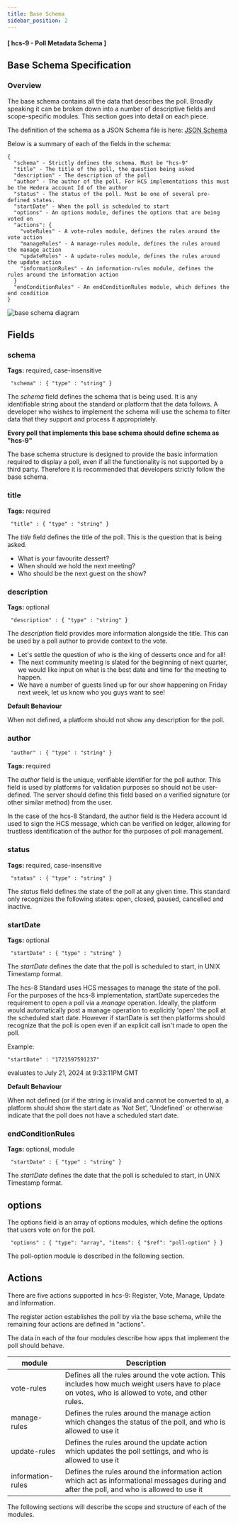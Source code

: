 ```yaml
---
title: Base Schema
sidebar_position: 2
---
```


#### [ hcs-9 - Poll Metadata Schema ]

## Base Schema Specification

### Overview

The base schema contains all the data that describes the poll. Broadly speaking it can be broken down into a number of descriptive fields and scope-specific modules. This section goes into detail on each piece.

The definition of the schema as a JSON Schema file is here: [JSON Schema](/assets/schema/base-poll-schema.json)

Below is a summary of each of the fields in the schema:

```
{
  "schema" - Strictly defines the schema. Must be "hcs-9"
  "title" - The title of the poll, the question being asked
  "description" - The description of the poll
  "author" - The author of the poll. For HCS implementations this must be the Hedera account Id of the author
  "status" - The status of the poll. Must be one of several pre-defined states.
  "startDate" - When the poll is scheduled to start
  "options" - An options module, defines the options that are being voted on
  "actions": {
    "voteRules" - A vote-rules module, defines the rules around the vote action
    "manageRules" - A manage-rules module, defines the rules around the manage action
    "updateRules" - A update-rules module, defines the rules around the update action
    "informationRules" - An information-rules module, defines the rules around the information action
  }
  "endConditionRules" - An endConditionRules module, which defines the end condition
}
```

![base schema diagram](../../../../static/polls/base-schema-chart.png)

## Fields

### schema

**Tags:** required, case-insensitive

` "schema" : { "type" : "string" }`

The *schema* field defines the schema that is being used. It is any identifiable string about the standard or platform that the data follows. A developer who wishes to implement the schema will use the schema to filter data that they support and process it appropriately.

**Every poll that implements this base schema should define schema as "hcs-9"**

The base schema structure is designed to provide the basic information required to display a poll, even if all the functionality is not supported by a third party. Therefore it is recommended that developers strictly follow the base schema.

### title

**Tags:** required

` "title" : { "type" : "string" }`

The *title* field defines the title of the poll. This is the question that is being asked.

- What is your favourite dessert?
- When should we hold the next meeting?
- Who should be the next guest on the show?

### description

**Tags:** optional

` "description" : { "type" : "string" }`

The *description* field provides more information alongside the title. This can be used by a poll author to provide context to the vote.

- Let's settle the question of who is the king of desserts once and for all!
- The next community meeting is slated for the beginning of next quarter, we would like input on what is the best date and time for the meeting to happen.
- We have a number of guests lined up for our show happening on Friday next week, let us know who you guys want to see!

**Default Behaviour**

When not defined, a platform should not show any description for the poll.

### author

` "author" : { "type" : "string" }`

**Tags:** required

The *author* field is the unique, verifiable identifier for the poll author. This field is used by platforms for validation purposes so should not be user-defined. The server should define this field based on a verified signature (or other similar method) from the user.

In the case of the hcs-8 Standard, the author field is the Hedera account Id used to sign the HCS message, which can be verified on ledger, allowing for trustless identification of the author for the purposes of poll management.

### status

**Tags:** required, case-insensitive

` "status" : { "type" : "string" }`

The *status* field defines the state of the poll at any given time. This standard only recognizes the following states: open, closed, paused, cancelled and inactive.

### startDate

**Tags:** optional

` "startDate" : { "type" : "string" }`

The *startDate* defines the date that the poll is scheduled to start, in UNIX Timestamp format.

The hcs-8 Standard uses HCS messages to manage the state of the poll. For the purposes of the hcs-8 implementation, startDate supercedes the requirement to open a poll via a *manage* operation. Ideally, the platform would automatically post a manage operation to explicitly 'open' the poll at the scheduled start date. However if startDate is set then platforms should recognize that the poll is open even if an explicit call isn't made to open the poll.

Example: 

` "startDate" : "1721597591237" `

evaluates to July 21, 2024 at 9:33:11PM GMT

**Default Behaviour**

When not defined (or if the string is invalid and cannot be converted to a), a platform should show the start date as 'Not Set', 'Undefined' or otherwise indicate that the poll does not have a scheduled start date.


### endConditionRules

**Tags:** optional, module

` "startDate" : { "type" : "string" }`

The *startDate* defines the date that the poll is scheduled to start, in UNIX Timestamp format.


## options

The options field is an array of options modules, which define the options that users vote on for the poll. 

` "options" : { "type": "array", "items": { "$ref": "poll-option" } }`

The poll-option module is described in the following section.


## Actions

There are five actions supported in hcs-9: Register, Vote, Manage, Update and Information. 

The register action establishes the poll by via the base schema, while the remaining four actions are defined in "actions".

The data in each of the four modules describe how apps that implement the poll should behave.

| module | Description |
|---|---|
| vote-rules | Defines all the rules around the vote action. This includes how much weight users have to place on votes, who is allowed to vote, and other rules. |
| manage-rules | Defines the rules around the manage action which changes the status of the poll, and who is allowed to use it |
| update-rules | Defines the rules around the update action which updates the poll settings, and who is allowed to use it |
| information-rules | Defines the rules around the information action which act as informational messages during and after the poll, and who is allowed to use it |

The following sections will describe the scope and structure of each of the modules. 

